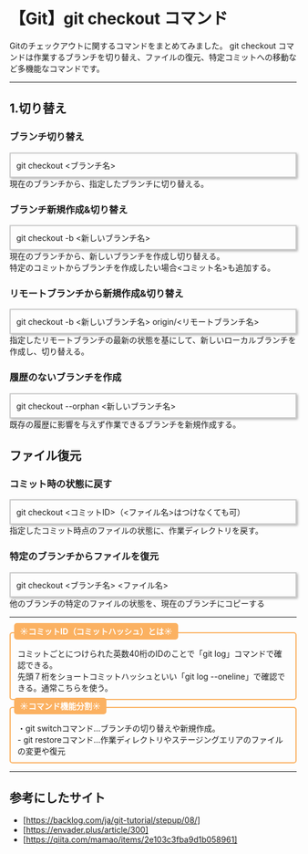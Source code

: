 # 【Git】git checkout コマンド

Gitのチェックアウトに関するコマンドをまとめてみました。
git checkout コマンドは作業するブランチを切り替え、ファイルの復元、特定コミットへの移動など多機能なコマンドです。

---

## 1.切り替え

### ブランチ切り替え

<div style="border: 2px solid #ccc; padding: 10px; box-shadow: 2px 2px 4px rgba(0,0,0,0.3);">
git checkout <ブランチ名>
</div>
現在のブランチから、指定したブランチに切り替える。

### ブランチ新規作成&切り替え</h3>

<div style="border: 2px solid #ccc; padding: 10px; box-shadow: 2px 2px 4px rgba(0,0,0,0.3);">
git checkout -b <新しいブランチ名> 　
</div>
現在のブランチから、新しいブランチを作成し切り替える。<br>
特定のコミットからブランチを作成したい場合<コミット名>も追加する。

### リモートブランチから新規作成&切り替え

<div style="border: 2px solid #ccc; padding: 10px; box-shadow: 2px 2px 4px rgba(0,0,0,0.3);">
git checkout -b <新しいブランチ名> origin/<リモートブランチ名>
</div>
指定したリモートブランチの最新の状態を基にして、新しいローカルブランチを作成し、切り替える。

### 履歴のないブランチを作成

<div style="border: 2px solid #ccc; padding: 10px; box-shadow: 2px 2px 4px rgba(0,0,0,0.3);">
git checkout --orphan <新しいブランチ名>
</div>
既存の履歴に影響を与えず作業できるブランチを新規作成する。

## ファイル復元

### コミット時の状態に戻す

<div style="border: 2px solid #ccc; padding: 10px; box-shadow: 2px 2px 4px rgba(0,0,0,0.3);">
git checkout <コミットID>（<ファイル名>はつけなくても可）
</div>
指定したコミット時点のファイルの状態に、作業ディレクトリを戻す。

### 特定のブランチからファイルを復元

<div style="border: 2px solid #ccc; padding: 10px; box-shadow: 2px 2px 4px rgba(0,0,0,0.3);">
git checkout <ブランチ名> <ファイル名>
</div>
他のブランチの特定のファイルの状態を、現在のブランチにコピーする

---

<div style="height: 12px;"><span style="margin-left: 8px; padding: 6px 10px; background:#FBB161 ; color: #ffffff; font-weight: bold; border-radius: 5px;">☀︎コミットID（コミットハッシュ）とは☀︎</span></div>
<div style="border: 2px solid#FBB161 ; padding: 25px 12px 10px; font-size: 1em; border-radius: 5px;">コミットごとにつけられた英数40桁のIDのことで「git log」コマンドで確認できる。<br>
先頭７桁をショートコミットハッシュといい「git log --oneline」で確認できる。通常こちらを使う。</div>

<div style="height: 12px;"><span style="margin-left: 8px; padding: 6px 10px; background:#FBB161 ; color: #ffffff; font-weight: bold; border-radius: 5px;">☀︎コマンド機能分割☀︎</span></div>
<div style="border: 2px solid#FBB161 ; padding: 25px 12px 10px; font-size: 1em; border-radius: 5px;">・git switchコマンド...ブランチの切り替えや新規作成。<br>
- git restoreコマンド...作業ディレクトリやステージングエリアのファイルの変更や復元</div>

---

## 参考にしたサイト

- [https://backlog.com/ja/git-tutorial/stepup/08/]
- [https://envader.plus/article/300]
- [https://qiita.com/mamao/items/2e103c3fba9d1b058961]

